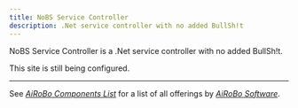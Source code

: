 ```yaml
---
title: NoBS Service Controller
description: .Net service controller with no added BullSh!t
---
```

NoBS Service Controller is a .Net service controller with no added BullSh!t.

This site is still being configured.

---
See [*AiRoBo Components List*](https://airobo.site) for a list of all offerings by [*AiRoBo Software*](https://airobo.software).
